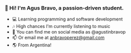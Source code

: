 ### 👋 Hi! I'm Agus Bravo, a passion-driven student.

- 💻 Learning programming and software development 
- 🎶 High chances I'm currently listening to music 
- 💬 You can find me on social media as @agustinbravop
- 📫 Or email me at anbravoperez@gmail.com
- 🌎 From Argentina!
